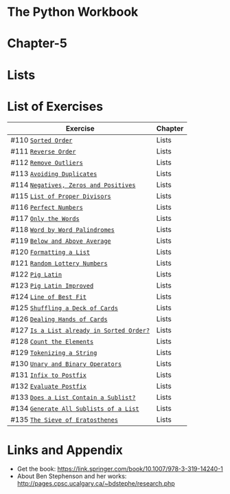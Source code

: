 # The Python Workbook
# Chapter-5
# Lists


List of Exercises
========================================================

| Exercise | Chapter |
| --- | --- |
| #110 [`Sorted Order`](https://github.com/nihathalici/The-Python-Workbook/blob/main/CHPT-05-Lists/Exer-110.py) | Lists |
| #111 [`Reverse Order`](https://github.com/nihathalici/The-Python-Workbook/blob/main/CHPT-05-Lists/Exer-111.py) | Lists |
| #112 [`Remove Outliers`](https://github.com/nihathalici/The-Python-Workbook/blob/main/CHPT-05-Lists/Exer-112.py) | Lists |
| #113 [`Avoiding Duplicates`](https://github.com/nihathalici/The-Python-Workbook/blob/main/CHPT-05-Lists/Exer-113.py) | Lists |
| #114 [`Negatives, Zeros and Positives`](https://github.com/nihathalici/The-Python-Workbook/blob/main/CHPT-05-Lists/Exer-114.py) | Lists |
| #115 [`List of Proper Divisors`](https://github.com/nihathalici/The-Python-Workbook/blob/main/CHPT-05-Lists/Exer-115.py) | Lists |
| #116 [`Perfect Numbers`](https://github.com/nihathalici/The-Python-Workbook/blob/main/CHPT-05-Lists/Exer-116.py) | Lists |
| #117 [`Only the Words`](https://github.com/nihathalici/The-Python-Workbook/blob/main/CHPT-05-Lists/Exer-117.py) | Lists |
| #118 [`Word by Word Palindromes`](https://github.com/nihathalici/The-Python-Workbook/blob/main/CHPT-05-Lists/Exer-118.py) | Lists |
| #119 [`Below and Above Average`](https://github.com/nihathalici/The-Python-Workbook/blob/main/CHPT-05-Lists/Exer-119.py) | Lists |
| #120 [`Formatting a List`](https://github.com/nihathalici/The-Python-Workbook/blob/main/CHPT-05-Lists/Exer-120.py) | Lists |
| #121 [`Random Lottery Numbers`](https://github.com/nihathalici/The-Python-Workbook/blob/main/CHPT-05-Lists/Exer-121.py) | Lists |
| #122 [`Pig Latin`](https://github.com/nihathalici/The-Python-Workbook/blob/main/CHPT-05-Lists/Exer-122.py) | Lists |
| #123 [`Pig Latin Improved`](https://github.com/nihathalici/The-Python-Workbook/blob/main/CHPT-05-Lists/Exer-123.py) | Lists |
| #124 [`Line of Best Fit`](https://github.com/nihathalici/The-Python-Workbook/blob/main/CHPT-05-Lists/Exer-124.py) | Lists |
| #125 [`Shuffling a Deck of Cards`](https://github.com/nihathalici/The-Python-Workbook/blob/main/CHPT-05-Lists/Exer-125.py) | Lists |
| #126 [`Dealing Hands of Cards`](https://github.com/nihathalici/The-Python-Workbook/blob/main/CHPT-05-Lists/Exer-126.py) | Lists |
| #127 [`Is a List already in Sorted Order?`](https://github.com/nihathalici/The-Python-Workbook/blob/main/CHPT-05-Lists/Exer-127.py) | Lists |
| #128 [`Count the Elements`](https://github.com/nihathalici/The-Python-Workbook/blob/main/CHPT-05-Lists/Exer-128.py) | Lists |
| #129 [`Tokenizing a String`](https://github.com/nihathalici/The-Python-Workbook/blob/main/CHPT-05-Lists/Exer-129.py) | Lists |
| #130 [`Unary and Binary Operators`](https://github.com/nihathalici/The-Python-Workbook/blob/main/CHPT-05-Lists/Exer-130.py) | Lists |
| #131 [`Infix to Postfix`](https://github.com/nihathalici/The-Python-Workbook/blob/main/CHPT-05-Lists/Exer-131.py) | Lists |
| #132 [`Evaluate Postfix`](https://github.com/nihathalici/The-Python-Workbook/blob/main/CHPT-05-Lists/Exer-132.py) | Lists |
| #133 [`Does a List Contain a Sublist?`](https://github.com/nihathalici/The-Python-Workbook/blob/main/CHPT-05-Lists/Exer-133.py) | Lists |
| #134 [`Generate All Sublists of a List`](https://github.com/nihathalici/The-Python-Workbook/blob/main/CHPT-05-Lists/Exer-134.py) | Lists |
| #135 [`The Sieve of Eratosthenes`](https://github.com/nihathalici/The-Python-Workbook/blob/main/CHPT-05-Lists/Exer-135.py) | Lists |


Links and Appendix
========================================================

- Get the book: https://link.springer.com/book/10.1007/978-3-319-14240-1
- About Ben Stephenson and her works: http://pages.cpsc.ucalgary.ca/~bdstephe/research.php
